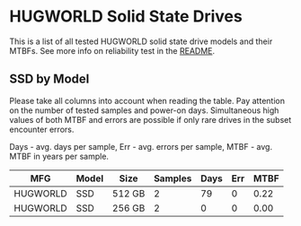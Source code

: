 HUGWORLD Solid State Drives
===========================

This is a list of all tested HUGWORLD solid state drive models and their MTBFs. See
more info on reliability test in the [README](https://github.com/bsdhw/SMART).

SSD by Model
------------

Please take all columns into account when reading the table. Pay attention on the
number of tested samples and power-on days. Simultaneous high values of both MTBF
and errors are possible if only rare drives in the subset encounter errors.

Days - avg. days per sample,
Err  - avg. errors per sample,
MTBF - avg. MTBF in years per sample.

| MFG       | Model              | Size   | Samples | Days  | Err   | MTBF |
|-----------|--------------------|--------|---------|-------|-------|------|
| HUGWORLD  | SSD                | 512 GB | 2       | 79    | 0     | 0.22   |
| HUGWORLD  | SSD                | 256 GB | 2       | 0     | 0     | 0.00   |
